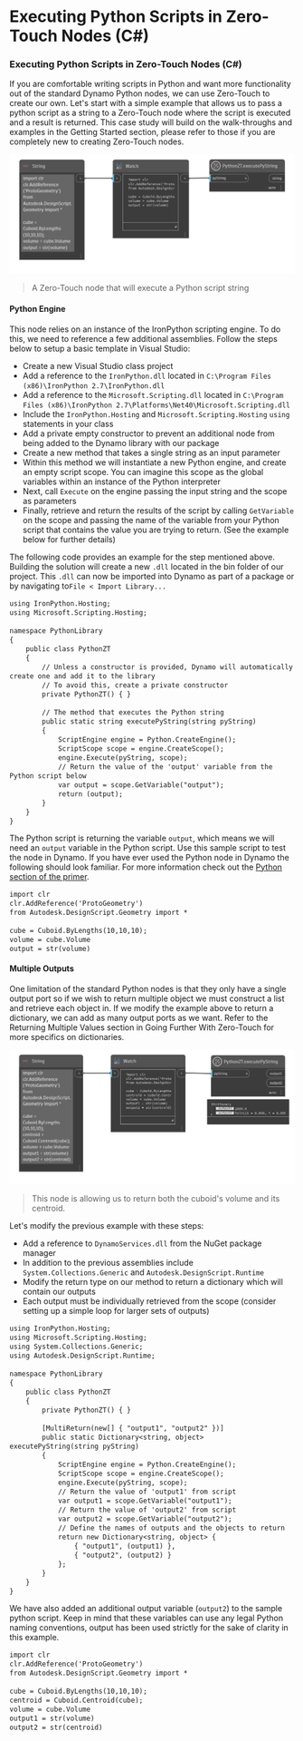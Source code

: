 # Executing Python Scripts in Zero-Touch Nodes (C#)

### Executing Python Scripts in Zero-Touch Nodes (C#) <a href="#executing-python-scripts-in-zero-touch-nodes-c" id="executing-python-scripts-in-zero-touch-nodes-c"></a>

If you are comfortable writing scripts in Python and want more functionality out of the standard Dynamo Python nodes, we can use Zero-Touch to create our own. Let's start with a simple example that allows us to pass a python script as a string to a Zero-Touch node where the script is executed and a result is returned. This case study will build on the walk-throughs and examples in the Getting Started section, please refer to those if you are completely new to creating Zero-Touch nodes.

![A Zero-Touch node that will execute a Python script string](images/python-case-study.png)

> A Zero-Touch node that will execute a Python script string

#### Python Engine <a href="#python-engine" id="python-engine"></a>

This node relies on an instance of the IronPython scripting engine. To do this, we need to reference a few additional assemblies. Follow the steps below to setup a basic template in Visual Studio:

* Create a new Visual Studio class project
* Add a reference to the `IronPython.dll` located in `C:\Program Files (x86)\IronPython 2.7\IronPython.dll`
* Add a reference to the `Microsoft.Scripting.dll` located in `C:\Program Files (x86)\IronPython 2.7\Platforms\Net40\Microsoft.Scripting.dll`
* Include the `IronPython.Hosting` and `Microsoft.Scripting.Hosting` `using` statements in your class
* Add a private empty constructor to prevent an additional node from being added to the Dynamo library with our package
* Create a new method that takes a single string as an input parameter
* Within this method we will instantiate a new Python engine, and create an empty script scope. You can imagine this scope as the global variables within an instance of the Python interpreter
* Next, call `Execute` on the engine passing the input string and the scope as parameters
* Finally, retrieve and return the results of the script by calling `GetVariable` on the scope and passing the name of the variable from your Python script that contains the value you are trying to return. (See the example below for further details)

The following code provides an example for the step mentioned above. Building the solution will create a new `.dll` located in the bin folder of our project. This `.dll` can now be imported into Dynamo as part of a package or by navigating to`File < Import Library...`

```
using IronPython.Hosting;
using Microsoft.Scripting.Hosting;

namespace PythonLibrary
{
    public class PythonZT
    {
        // Unless a constructor is provided, Dynamo will automatically create one and add it to the library
        // To avoid this, create a private constructor
        private PythonZT() { }

        // The method that executes the Python string
        public static string executePyString(string pyString)
        {
            ScriptEngine engine = Python.CreateEngine();
            ScriptScope scope = engine.CreateScope();
            engine.Execute(pyString, scope);
            // Return the value of the 'output' variable from the Python script below
            var output = scope.GetVariable("output");
            return (output);
        }
    }
}
```

The Python script is returning the variable `output`, which means we will need an `output` variable in the Python script. Use this sample script to test the node in Dynamo. If you have ever used the Python node in Dynamo the following should look familiar. For more information check out the [Python section of the primer](http://dynamoprimer.com/en/09\_Custom-Nodes/9-4\_Python.html).

```
import clr
clr.AddReference('ProtoGeometry')
from Autodesk.DesignScript.Geometry import *

cube = Cuboid.ByLengths(10,10,10);
volume = cube.Volume
output = str(volume)
```

#### Multiple Outputs <a href="#multiple-outputs" id="multiple-outputs"></a>

One limitation of the standard Python nodes is that they only have a single output port so if we wish to return multiple object we must construct a list and retrieve each object in. If we modify the example above to return a dictionary, we can add as many output ports as we want. Refer to the Returning Multiple Values section in Going Further With Zero-Touch for more specifics on dictionaries.

![This node is allowing us to return both the cuboid's volume and its centroid.](images/python-multi-case-study.png)

> This node is allowing us to return both the cuboid's volume and its centroid.

Let's modify the previous example with these steps:

* Add a reference to `DynamoServices.dll` from the NuGet package manager
* In addition to the previous assemblies include `System.Collections.Generic` and `Autodesk.DesignScript.Runtime`
* Modify the return type on our method to return a dictionary which will contain our outputs
* Each output must be individually retrieved from the scope (consider setting up a simple loop for larger sets of outputs)

```
using IronPython.Hosting;
using Microsoft.Scripting.Hosting;
using System.Collections.Generic;
using Autodesk.DesignScript.Runtime;

namespace PythonLibrary
{
    public class PythonZT
    {
        private PythonZT() { }

        [MultiReturn(new[] { "output1", "output2" })]
        public static Dictionary<string, object> executePyString(string pyString)
        {
            ScriptEngine engine = Python.CreateEngine();
            ScriptScope scope = engine.CreateScope();
            engine.Execute(pyString, scope);
            // Return the value of 'output1' from script
            var output1 = scope.GetVariable("output1");
            // Return the value of 'output2' from script
            var output2 = scope.GetVariable("output2");
            // Define the names of outputs and the objects to return
            return new Dictionary<string, object> {
                { "output1", (output1) },
                { "output2", (output2) }
            };
        }
    }
}
```

We have also added an additional output variable (`output2`) to the sample python script. Keep in mind that these variables can use any legal Python naming conventions, output has been used strictly for the sake of clarity in this example.

```
import clr
clr.AddReference('ProtoGeometry')
from Autodesk.DesignScript.Geometry import *

cube = Cuboid.ByLengths(10,10,10);
centroid = Cuboid.Centroid(cube);
volume = cube.Volume
output1 = str(volume)
output2 = str(centroid)
```
